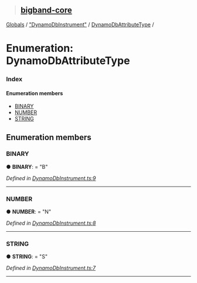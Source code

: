 > ## [bigband-core](../README.md)

[Globals](../globals.md) / ["DynamoDbInstrument"](../modules/_dynamodbinstrument_.md) / [DynamoDbAttributeType](_dynamodbinstrument_.dynamodbattributetype.md) /

# Enumeration: DynamoDbAttributeType

### Index

#### Enumeration members

* [BINARY](_dynamodbinstrument_.dynamodbattributetype.md#binary)
* [NUMBER](_dynamodbinstrument_.dynamodbattributetype.md#number)
* [STRING](_dynamodbinstrument_.dynamodbattributetype.md#string)

## Enumeration members

###  BINARY

● **BINARY**: = "B"

*Defined in [DynamoDbInstrument.ts:9](https://github.com/imaman/bigband/blob/6553ebb/packages/core/src/DynamoDbInstrument.ts#L9)*

___

###  NUMBER

● **NUMBER**: = "N"

*Defined in [DynamoDbInstrument.ts:8](https://github.com/imaman/bigband/blob/6553ebb/packages/core/src/DynamoDbInstrument.ts#L8)*

___

###  STRING

● **STRING**: = "S"

*Defined in [DynamoDbInstrument.ts:7](https://github.com/imaman/bigband/blob/6553ebb/packages/core/src/DynamoDbInstrument.ts#L7)*

___